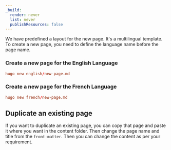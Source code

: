 ```yaml
---
_build:
  render: never
  list: never
  publishResources: false
---
```


We have predefined a layout for the new page. It's a multilingual template. To create a new page, you need to define the language name before the page name.

### Create a new page for the English Language

```toml
hugo new english/new-page.md
```

### Create a new page for the French Language

```toml
hugo new french/new-page.md
```

## Duplicate an existing page

If you want to duplicate an existing page, you can copy that page and paste it where you want in the content folder. Then change the page name and title from the `front-matter`. Then you can change the content as per your requirement.
